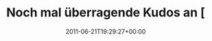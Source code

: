 ---
retweeted: false
source: <a href="http://termtter.org/" rel="nofollow">Termtter</a>
entities:
  hashtags: []
  symbols: []
  user_mentions:
  - name: Florian Gilcher (@skade@hachyderm.io)
    screen_name: Argorak
    indices:
    - '30'
    - '38'
    id_str: '27227212'
    id: '27227212'
  urls: []
display_text_range:
- '0'
- '114'
favorite_count: '0'
id_str: '83255228299882496'
truncated: false
retweet_count: '0'
id: '83255228299882496'
created_at: Tue Jun 21 19:29:27 +0000 2011
favorited: false
full_text: Noch mal überragende Kudos an [@Argorak](https://twitter.com/Argorak) der
  mir heute mit »hookup { pry topic }« ein neues Spielzeug gegeben hat...
lang: de
tags:
- pesos:twitter
date: '2011-06-21T19:29:27+00:00'
src: https://twitter.com/bascht/status/83255228299882496
original_url: https://twitter.com/bascht/status/83255228299882496
type: twitter_tweet
text: Noch mal überragende Kudos an [@Argorak](https://twitter.com/Argorak) der mir
  heute mit »hookup { pry topic }« ein neues Spielzeug gegeben hat...
title: Noch mal überragende Kudos an [

---